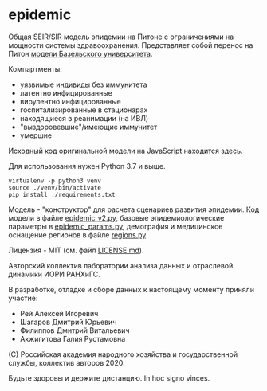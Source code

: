 # epidemic

Общая SEIR/SIR модель эпидемии на Питоне с ограничениями на 
мощности системы здравоохранения. Представляет собой перенос 
на Питон [модели Базельского университета](https://neherlab.org/covid19/).

Компартменты:

* уязвимые индивиды без иммунитета
* латентно инфицированные
* вирулентно инфицированные
* госпитализированные в стационарах
* находящиеся в реанимации (на ИВЛ)
* "выздоровевшие"/имеющие иммунитет
* умершие 

Исходный код оригинальной модели на JavaScript находится 
[здесь](https://github.com/neherlab/covid19_scenarios).

Для использования нужен Python 3.7 и выше.

```shell script
virtualenv -p python3 venv
source ./venv/bin/activate
pip install ./requirements.txt
```

Модель - "конструктор" для расчета сценариев развития эпидемии.
Код модели в файле [epidemic_v2.py](epidemic_v2.py), базовые эпидемиологические
параметры в [epidemic_params.py](epidemic_params.py), демография и медицинское 
оснащение регионов в файле [regions.py](regions.py).  

Лицензия - MIT (см. файл [LICENSE.md](LICENSE.md)).

Авторский коллектив лаборатории анализа данных и отраслевой динамики ИОРИ РАНХиГС.

В разработке, отладке и сборе данных к настоящему моменту приняли участие:

* Рей Алексей Игоревич
* Шагаров Дмитрий Юрьевич
* Филиппов Дмитрий Витальевич
* Акжигитова Галия Рустамовна

(С) Российская академия народного хозяйства и государственной службы, коллектив авторов 2020.

Будьте здоровы и держите дистанцию. In hoc signo vinces.
 